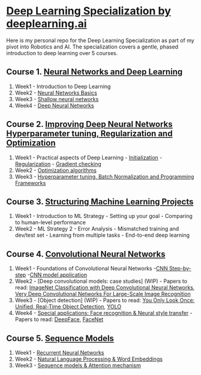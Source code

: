 # [Deep Learning Specialization by deeplearning.ai](https://www.coursera.org/specializations/deep-learning)

Here is my personal repo for the Deep Learning Specialization as part of my pivot into Robotics and AI. 
The specialization covers a gentle, phased introduction to deep learning over 5 courses.

 ## Course 1. [Neural Networks and Deep Learning](https://www.youtube.com/watch?v=CS4cs9xVecg&list=PLkDaE6sCZn6Ec-XTbcX1uRg2_u4xOEky0)
 
1. Week1 - Introduction to Deep Learning
2. Week2 - [Neural Networks Basics](https://github.com/dbxwong/deeplearning.ai_specialization/blob/main/Course%201/Logistic_Regression_with_a_Neural_Network_mindset_v6a.ipynb)
3. Week3 - [Shallow neural networks](https://github.com/dbxwong/deeplearning.ai_specialization/blob/main/Course%201/Planar_data_classification_with_onehidden_layer_v6c.ipynb)
4. Week4 - [Deep Neural Networks](https://github.com/dbxwong/deeplearning.ai_specialization/blob/main/Course%201/Deep%2BNeural%2BNetwork%2B-%2BApplication%2Bv8.ipynb)

## Course 2. [Improving Deep Neural Networks Hyperparameter tuning, Regularization and Optimization](https://www.youtube.com/watch?v=1waHlpKiNyY&list=PLkDaE6sCZn6Hn0vK8co82zjQtt3T2Nkqc)

1. Week1 - Practical aspects of Deep Learning
         - [Initialization](https://github.com/dbxwong/deeplearning.ai_specialization/blob/main/Course%202/Initialization.ipynb) 
         - [Regularization](https://github.com/dbxwong/deeplearning.ai_specialization/blob/main/Course%202/Regularization_v2a.ipynb)
         - [Gradient checking](https://github.com/dbxwong/deeplearning.ai_specialization/blob/main/Course%202/Gradient%2BChecking%2Bv1.ipynb) 
2. Week2 - [Optimization algorithms](https://github.com/dbxwong/deeplearning.ai_specialization/blob/main/Course%202/Optimization_methods_v1b.ipynb)
3. Week3 - [Hyperparameter tuning, Batch Normalization and Programming Frameworks](https://github.com/dbxwong/deeplearning.ai_specialization/blob/main/Course%202/TensorFlow_Tutorial_v3b.ipynb)

## Course 3. [Structuring Machine Learning Projects](https://www.youtube.com/watch?v=dFX8k1kXhOw&list=PLkDaE6sCZn6E7jZ9sN_xHwSHOdjUxUW_b)

1. Week1 - Introduction to ML Strategy
         - Setting up your goal
         - Comparing to human-level performance
2. Week2 - ML Strategy 2
         - Error Analysis
         - Mismatched training and dev/test set
         - Learning from multiple tasks
         - End-to-end deep learning
         
 ## Course 4. [Convolutional Neural Networks](https://www.youtube.com/watch?v=ArPaAX_PhIs&list=PLkDaE6sCZn6Gl29AoE31iwdVwSG-KnDzF)
 
 1. Week1 - Foundations of Convolutional Neural Networks -[CNN Step-by-step](https://github.com/dbxwong/deeplearning.ai_specialization/blob/main/Course%204/Convolution_model_Step_by_Step_v2a.ipynb) -[CNN model application](https://github.com/dbxwong/deeplearning.ai_specialization/blob/main/Course%204/Convolution_model_Application_v1a.ipynb)
 2. Week2 - [Deep convolutional models: case studies] (WIP) - Papers to read:  [ImageNet Classification with Deep Convolutional
Neural Networks](https://papers.nips.cc/paper/4824-imagenet-classification-with-deep-convolutional-neural-networks.pdf), [Very Deep Convolutional Networks For Large-Scale Image Recognition](https://arxiv.org/pdf/1409.1556.pdf)
 3. Week3 - [Object detection] (WIP) - Papers to read: [You Only Look Once:
Unified, Real-Time Object Detection](https://arxiv.org/pdf/1506.02640.pdf), [YOLO](https://arxiv.org/pdf/1612.08242.pdf)
 4. Week4 - [Special applications: Face recognition & Neural style transfer](WIP) - Papers to read: [DeepFace](https://www.cs.toronto.edu/~ranzato/publications/taigman_cvpr14.pdf), [FaceNet](https://www.cv-foundation.org/openaccess/content_cvpr_2015/papers/Schroff_FaceNet_A_Unified_2015_CVPR_paper.pdf)
 
 ## Course 5. [Sequence Models](https://www.youtube.com/watch?v=DejHQYAGb7Q&list=PLkDaE6sCZn6F6wUI9tvS_Gw1vaFAx6rd6)
 1. Week1 - [Recurrent Neural Networks](WIP)
 2. Week2 - [Natural Language Processing & Word Embeddings](WIP)
 3. Week3 - [Sequence models & Attention mechanism](WIP)
 
